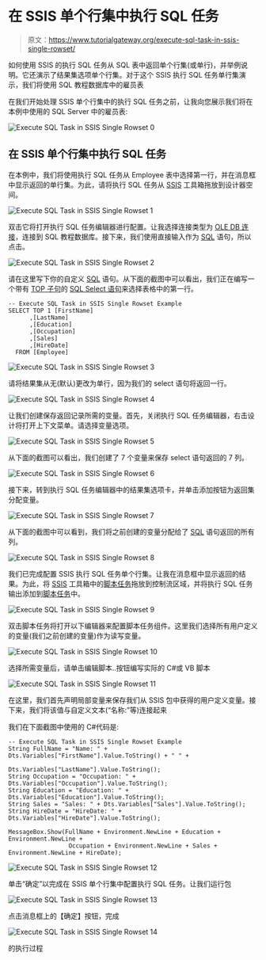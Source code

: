 # 在 SSIS 单个行集中执行 SQL 任务

> 原文：<https://www.tutorialgateway.org/execute-sql-task-in-ssis-single-rowset/>

如何使用 SSIS 的执行 SQL 任务从 SQL 表中返回单个行集(或单行)，并举例说明。它还演示了结果集选项单个行集。对于这个 SSIS 执行 SQL 任务单行集演示，我们将使用 SQL 教程数据库中的雇员表

在我们开始处理 SSIS 单个行集中的执行 SQL 任务之前，让我向您展示我们将在本例中使用的 SQL Server 中的雇员表:

![Execute SQL Task in SSIS Single Rowset 0](img/acf33e4e68686a20303547dc73e43ef6.png)

## 在 SSIS 单个行集中执行 SQL 任务

在本例中，我们将使用执行 SQL 任务从 Employee 表中选择第一行，并在消息框中显示返回的单行集。为此，请将执行 SQL 任务从 [SSIS](https://www.tutorialgateway.org/ssis/) 工具箱拖放到设计器空间。

![Execute SQL Task in SSIS Single Rowset 1](img/e645cbb0acdbfbed567a24c00f077ca6.png)

双击它将打开执行 SQL 任务编辑器进行配置。让我选择连接类型为 [OLE DB 连接](https://www.tutorialgateway.org/ole-db-connection-manager-in-ssis/)，连接到 SQL 教程数据库。接下来，我们使用直接输入作为 [SQL](https://www.tutorialgateway.org/sql/) 语句，所以点击。

![Execute SQL Task in SSIS Single Rowset 2](img/8d7552755598aabc251bf367ac79f2af.png)

请在这里写下你的自定义 [SQL](https://www.tutorialgateway.org/sql/) 语句。从下面的截图中可以看出，我们正在编写一个带有 [TOP 子句](https://www.tutorialgateway.org/sql-top-clause/)的 [SQL Select 语句](https://www.tutorialgateway.org/sql-select-statement/)来选择表格中的第一行。

```
-- Execute SQL Task in SSIS Single Rowset Example
SELECT TOP 1 [FirstName]
      ,[LastName]
      ,[Education]
      ,[Occupation]
      ,[Sales]
      ,[HireDate]
  FROM [Employee]
```

![Execute SQL Task in SSIS Single Rowset 3](img/1af759178f0e49085d9db5ca5e1671ff.png)

请将结果集从无(默认)更改为单行，因为我们的 select 语句将返回一行。

![Execute SQL Task in SSIS Single Rowset 4](img/0e136a70a357425466203ed4fab29c5c.png)

让我们创建保存返回记录所需的变量。首先，关闭执行 SQL 任务编辑器，右击设计将打开上下文菜单。请选择变量选项。

![Execute SQL Task in SSIS Single Rowset 5](img/5fde175d68564f367618d18e7ca7dc72.png)

从下面的截图可以看出，我们创建了 7 个变量来保存 select 语句返回的 7 列。

![Execute SQL Task in SSIS Single Rowset 6](img/f5ddfa48efa0ecda0e90a4d093020e1b.png)

接下来，转到执行 SQL 任务编辑器中的结果集选项卡，并单击添加按钮为返回集分配变量。

![Execute SQL Task in SSIS Single Rowset 7](img/948178bc8fb0f0c6b79ea28365d56b67.png)

从下面的截图中可以看到，我们将之前创建的变量分配给了 [SQL](https://www.tutorialgateway.org/sql/) 语句返回的所有列。

![Execute SQL Task in SSIS Single Rowset 8](img/f1e9dfef346ae611e81f705f593e8277.png)

我们已完成配置 SSIS 执行 SQL 任务单个行集。让我在消息框中显示返回的结果。为此，将 [SSIS](https://www.tutorialgateway.org/ssis/) 工具箱中的[脚本任务](https://www.tutorialgateway.org/script-task-in-ssis/)拖放到控制流区域，并将执行 SQL 任务输出添加到[脚本任务](https://www.tutorialgateway.org/script-task-in-ssis/)中。

![Execute SQL Task in SSIS Single Rowset 9](img/a1fc48479d39f87d5b0ae1032411b385.png)

双击脚本任务将打开以下编辑器来配置脚本任务组件。这里我们选择所有用户定义的变量(我们之前创建的变量)作为读写变量。

![Execute SQL Task in SSIS Single Rowset 10](img/0e936b179ef51b2469945c0fc19d9a9a.png)

选择所需变量后，请单击编辑脚本..按钮编写实际的 C#或 VB 脚本

![Execute SQL Task in SSIS Single Rowset 11](img/61b68726a919aae0a9ed3b3caf7d0bdf.png)

在这里，我们首先声明局部变量来保存我们从 SSIS 包中获得的用户定义变量。接下来，我们将该值与自定义文本(“名称:”等)连接起来

我们在下面截图中使用的 C#代码是:

```
-- Execute SQL Task in SSIS Single Rowset Example
String FullName = "Name: " + Dts.Variables["FirstName"].Value.ToString() + " " + 
                             Dts.Variables["LastName"].Value.ToString();
String Occupation = "Occupation: " + Dts.Variables["Occupation"].Value.ToString();
String Education = "Education: " + Dts.Variables["Education"].Value.ToString();
String Sales = "Sales: " + Dts.Variables["Sales"].Value.ToString();
String HireDate = "HireDate: " + Dts.Variables["HireDate"].Value.ToString();

MessageBox.Show(FullName + Environment.NewLine + Education + Environment.NewLine +
                 Occupation + Environment.NewLine + Sales + Environment.NewLine + HireDate);
```

![Execute SQL Task in SSIS Single Rowset 12](img/371c3fba8bc54292a9b5f688a824af46.png)

单击“确定”以完成在 SSIS 单个行集中配置执行 SQL 任务。让我们运行包

![Execute SQL Task in SSIS Single Rowset 13](img/827a3718fdf5e11cb1d3b4d16edcf974.png)

点击消息框上的【确定】按钮，完成

![Execute SQL Task in SSIS Single Rowset 14](img/a4a0c7bb5d65fd0d49617d0b53fb9019.png)

的执行过程